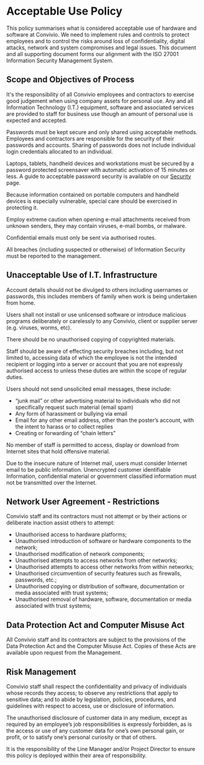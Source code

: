 # Acceptable Use Policy

This policy summarises what is considered acceptable use of hardware and software at Convivio. We need to implement rules and controls to protect employees and to control the risks around loss of confidentiality, digital attacks, network and system compromises and legal issues. This document and all supporting document forms our alignment with the ISO 27001 Information Security Management System.

## Scope and Objectives of Process

It's the responsibility of all Convivio employees and contractors to exercise good judgement when using company assets for personal use. Any and all Information Technology \(I.T.\) equipment, software and associated services are provided to staff for business use though an amount of personal use is expected and accepted.

Passwords must be kept secure and only shared using acceptable methods. Employees and contractors are responsible for the security of their passwords and accounts. Sharing of passwords does not include individual login credentials allocated to an individual.

Laptops, tablets, handheld devices and workstations must be secured by a password protected screensaver with automatic activation of 15 minutes or less. A guide to acceptable password security is available on our [Security](../../delivery-recipe/digital-service-standards/delivery-methodologies/automation/security-standards.md) page.

Because information contained on portable computers and handheld devices is especially vulnerable, special care should be exercised in protecting it.

Employ extreme caution when opening e-mail attachments received from unknown senders, they may contain viruses, e-mail bombs, or malware.

Confidential emails must only be sent via authorised routes.

All breaches \(including suspected or otherwise\) of Information Security must be reported to the management.

## Unacceptable Use of I.T. Infrastructure

Account details should not be divulged to others including usernames or passwords, this includes members of family when work is being undertaken from home.

Users shall not install or use unlicensed software or introduce malicious programs deliberately or carelessly to any Convivio, client or supplier server \(e.g. viruses, worms, etc\).

There should be no unauthorised copying of copyrighted materials.

Staff should be aware of effecting security breaches including, but not limited to, accessing data of which the employee is not the intended recipient or logging into a server or account that you are not expressly authorised access to unless these duties are within the scope of regular duties.

Users should not send unsolicited email messages, these include:

* “junk mail” or other advertising material to individuals who did not specifically request such material \(email spam\) 
* Any form of harassment or bullying via email 
* Email for any other email address, other than the poster’s account, with the intent to harass or to collect replies 
* Creating or forwarding of “chain letters”

No member of staff is permitted to access, display or download from Internet sites that hold offensive material.

Due to the insecure nature of Internet mail, users must consider Internet email to be public information. Unencrypted customer identifiable Information, confidential material or government classified information must not be transmitted over the Internet.

## Network User Agreement - Restrictions

Convivio staff and its contractors must not attempt or by their actions or deliberate inaction assist others to attempt:

* Unauthorised access to hardware platforms; 
* Unauthorised introduction of software or hardware components to the network; 
* Unauthorised modification of network components; 
* Unauthorised attempts to access networks from other networks; 
* Unauthorised attempts to access other networks from within networks; 
* Unauthorised circumvention of security features such as firewalls, passwords, etc.; 
* Unauthorised copying or distribution of software, documentation or media associated with trust systems; 
* Unauthorised removal of hardware, software, documentation or media associated with trust systems;

## Data Protection Act and Computer Misuse Act

All Convivio staff and its contractors are subject to the provisions of the Data Protection Act and the Computer Misuse Act. Copies of these Acts are available upon request from the Management.

## Risk Management

Convivio staff shall respect the confidentiality and privacy of individuals whose records they access; to observe any restrictions that apply to sensitive data; and to abide by legislation, policies, procedures, and guidelines with respect to access, use or disclosure of information.

The unauthorised disclosure of customer data in any medium, except as required by an employee’s job responsibilities is expressly forbidden, as is the access or use of any customer data for one’s own personal gain, or profit, or to satisfy one’s personal curiosity or that of others.

It is the responsibility of the Line Manager and/or Project Director to ensure this policy is deployed within their area of responsibility.

